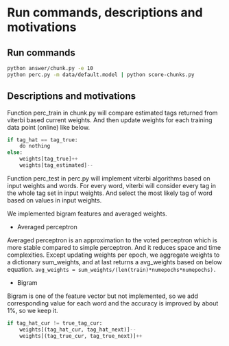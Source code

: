 # Run commands, descriptions and motivations

## Run commands

```bash
python answer/chunk.py -e 10
python perc.py -m data/default.model | python score-chunks.py
```

## Descriptions and motivations

Function perc_train in chunk.py will compare estimated tags returned from viterbi based current weights.
And then update weights for each training data point (online) like below.

```python
if tag_hat == tag_true:
    do nothing
else:
    weights[tag_true]++
    weights[tag_estimated]--
```

Function perc_test in perc.py will implement viterbi algorithms based on input weights and words.
For every word, viterbi will consider every tag in the whole tag set in input weights. And select
the most likely tag of word based on values in input weights.

We implemented bigram features and averaged weights.

* Averaged perceptron

Averaged perceptron is an approximation to the voted perceptron which is more stable compared to simple perceptron. And it  reduces space and time complexities.
Except updating weights per epoch, we aggregate weights to a dictionary sum_weights, and at last returns a avg_weights based on below equation.
`avg_weights = sum_weights/(len(train)*numepochs*numepochs).`

* Bigram

Bigram is one of the feature vector but not implemented, so we add corresponding value for each word and the accuracy is improved by about 1%, so we keep it.

```python
if tag_hat_cur != true_tag_cur:
    weights[(tag_hat_cur, tag_hat_next)]--
    weights[(tag_true_cur, tag_true_next)]++
```
